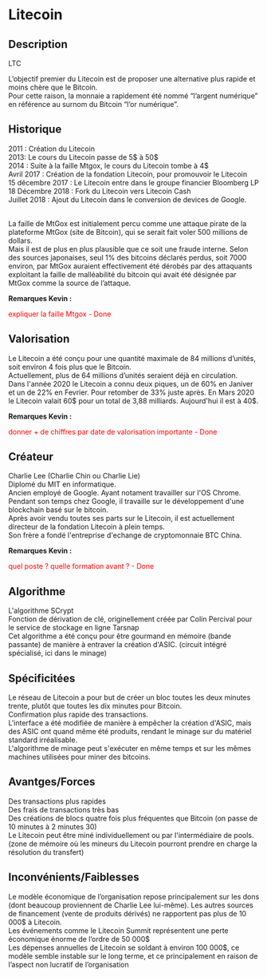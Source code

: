 <h1>Litecoin</h1>

<h2>Description</h2>
LTC

<p>L’objectif premier du Litecoin est de proposer une alternative plus rapide et moins chère que le Bitcoin. <br>
Pour cette raison, la monnaie a rapidement été nommé “l’argent numérique” en référence au surnom du Bitcoin “l’or numérique”.<br>
</p>



<h2>Historique</h2>

<p>
2011 : Création du Litecoin<br>
2013: Le cours du Litecoin passe de 5$ à 50$<br>
2014 : Suite à la faille Mtgox, le cours du Litecoin tombe à 4$<br>
Avril 2017 : Création de la fondation Litecoin, pour promouvoir le Litecoin<br>
15 décembre 2017 : Le Litecoin entre dans le groupe financier Bloomberg LP <br>
18 Décembre 2018 : Fork du Litecoin vers Litecoin Cash <br>
Juillet 2018 : Ajout du Litecoin dans le conversion de devices de Google.<br><br>

La faille de MtGox est initialement percu comme une attaque pirate de la plateforme MtGox (site de Bitcoin), qui se serait fait voler 500 millions de dollars.<br>
Mais il est de plus en plus plausible que ce soit une fraude interne.
Selon des sources japonaises,  seul 1% des bitcoins déclarés perdus, soit 7000 environ, par MtGox auraient effectivement été dérobés par des attaquants exploitant la faille de malléabilité du bitcoin qui avait été désignée par MtGox comme la source de l’attaque. 
</p>

<strong>Remarques Kevin :</strong>
<p style="color: red">expliquer la faille Mtgox - Done</p>


<h2>Valorisation</h2>

<p>
Le Litecoin a été conçu pour une quantité maximale de 84 millions d’unités, soit environ 4 fois plus que le Bitcoin. <br>
Actuellement, plus de 64 millions d’unités seraient déjà en circulation.<br>
Dans l'année 2020 le Litecoin a connu deux piques, un de 60% en Janiver et un de 22% en Fevrier. Pour retomber de 33% juste après.
En Mars 2020 le Litecoin valait 60$ pour un total de 3,88 milliards.
Aujourd'hui il est à 40$.
</p>

<strong>Remarques Kevin :</strong>
<p style="color: red">donner + de chiffres par date de valorisation importante - Done</p>



<h2>Créateur</h2>

<p>Charlie Lee (Charlie Chin ou Charlie Lie)<br>
Diplomé du MIT en informatique.<br> 
Ancien employé de Google. Ayant notament travailler sur l'OS Chrome. Pendant son temps chez Google, il travaille sur le développement d'une blockchain basé sur le bitcoin.<br>
Après avoir vendu toutes ses parts sur le Litecoin, il est actuellement directeur de la fondation Litecoin à plein temps.<br>
Son frère a fondé l'entreprise d'echange de cryptomonnaie BTC China.
</p>

<strong>Remarques Kevin :</strong>
<p style="color: red">quel poste ? quelle formation avant ? - Done</p>

<h2>Algorithme</h2>

<p>
L'algorithme SCrypt<br>
Fonction de dérivation de clé, originellement créée par Colin Percival pour le service de stockage en ligne Tarsnap <br>
Cet algorithme a été conçu pour être gourmand en mémoire (bande passante) de manière à entraver la création d'ASIC. (circuit intégré spécialisé, ici dans le minage)
</p>

<h2>Spécificitées</h2>

<p>
Le réseau de Litecoin a pour but de créer un bloc toutes les deux minutes trente, plutôt que toutes les dix minutes pour Bitcoin.<br>
Confirmation plus rapide des transactions.<br>
L'interface a été modifiée de manière à empêcher la création d'ASIC, mais des ASIC ont quand même été produits, rendant le minage sur du matériel standard irréalisable.<br>
L'algorithme de minage peut s'exécuter en même temps et sur les mêmes machines utilisées pour miner des bitcoins.</p>

<h2>Avantges/Forces</h2>

<p>

Des transactions plus rapides<br>
Des frais de transactions très bas<br>
Des créations de blocs quatre fois plus fréquentes que Bitcoin (on passe de 10 minutes à 2 minutes 30)<br>
Le Litecoin peut être miné individuellement ou par l'intermédiaire de pools. (zone de mémoire où les mineurs du Litecoin pourront prendre en charge la résolution du transfert)<br>
</p>


<h2>Inconvénients/Faiblesses</h2>

<p>
Le modèle économique de l’organisation repose principalement sur les dons (dont beaucoup proviennent de Charlie Lee lui-même). Les autres sources de financement (vente de produits dérivés) ne rapportent pas plus de 10 000$ à Litecoin.<br>
Les événements comme le Litecoin Summit représentent une perte économique énorme de l’ordre de 50 000$<br>
Les dépenses annuelles de Litecoin se soldant à environ 100 000$, ce modèle semble instable sur le long terme, et ce principalement en raison de l’aspect non lucratif de l’organisation<br>
</p>